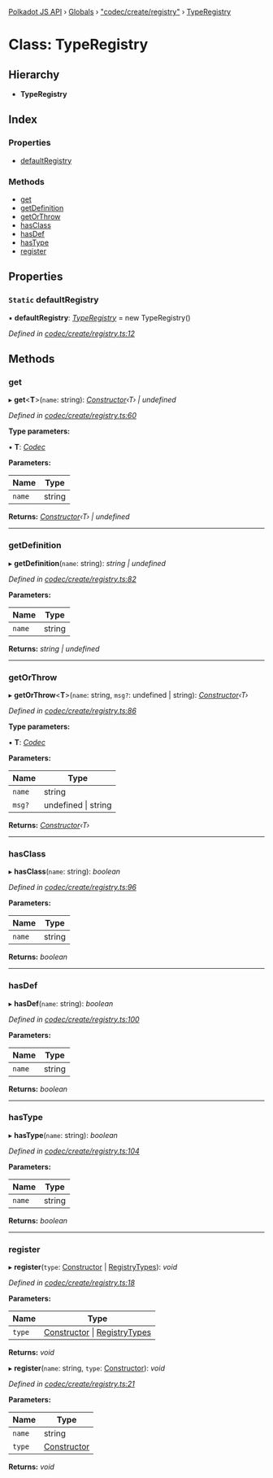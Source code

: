 [Polkadot JS API](../README.md) › [Globals](../globals.md) › ["codec/create/registry"](../modules/_codec_create_registry_.md) › [TypeRegistry](_codec_create_registry_.typeregistry.md)

# Class: TypeRegistry

## Hierarchy

* **TypeRegistry**

## Index

### Properties

* [defaultRegistry](_codec_create_registry_.typeregistry.md#static-defaultregistry)

### Methods

* [get](_codec_create_registry_.typeregistry.md#get)
* [getDefinition](_codec_create_registry_.typeregistry.md#getdefinition)
* [getOrThrow](_codec_create_registry_.typeregistry.md#getorthrow)
* [hasClass](_codec_create_registry_.typeregistry.md#hasclass)
* [hasDef](_codec_create_registry_.typeregistry.md#hasdef)
* [hasType](_codec_create_registry_.typeregistry.md#hastype)
* [register](_codec_create_registry_.typeregistry.md#register)

## Properties

### `Static` defaultRegistry

▪ **defaultRegistry**: *[TypeRegistry](_codec_create_registry_.typeregistry.md)* =  new TypeRegistry()

*Defined in [codec/create/registry.ts:12](https://github.com/polkadot-js/api/blob/d41f6ec3ef/packages/types/src/codec/create/registry.ts#L12)*

## Methods

###  get

▸ **get**<**T**>(`name`: string): *[Constructor](../interfaces/_types_.constructor.md)‹T› | undefined*

*Defined in [codec/create/registry.ts:60](https://github.com/polkadot-js/api/blob/d41f6ec3ef/packages/types/src/codec/create/registry.ts#L60)*

**Type parameters:**

▪ **T**: *[Codec](../interfaces/_types_.codec.md)*

**Parameters:**

Name | Type |
------ | ------ |
`name` | string |

**Returns:** *[Constructor](../interfaces/_types_.constructor.md)‹T› | undefined*

___

###  getDefinition

▸ **getDefinition**(`name`: string): *string | undefined*

*Defined in [codec/create/registry.ts:82](https://github.com/polkadot-js/api/blob/d41f6ec3ef/packages/types/src/codec/create/registry.ts#L82)*

**Parameters:**

Name | Type |
------ | ------ |
`name` | string |

**Returns:** *string | undefined*

___

###  getOrThrow

▸ **getOrThrow**<**T**>(`name`: string, `msg?`: undefined | string): *[Constructor](../interfaces/_types_.constructor.md)‹T›*

*Defined in [codec/create/registry.ts:86](https://github.com/polkadot-js/api/blob/d41f6ec3ef/packages/types/src/codec/create/registry.ts#L86)*

**Type parameters:**

▪ **T**: *[Codec](../interfaces/_types_.codec.md)*

**Parameters:**

Name | Type |
------ | ------ |
`name` | string |
`msg?` | undefined &#124; string |

**Returns:** *[Constructor](../interfaces/_types_.constructor.md)‹T›*

___

###  hasClass

▸ **hasClass**(`name`: string): *boolean*

*Defined in [codec/create/registry.ts:96](https://github.com/polkadot-js/api/blob/d41f6ec3ef/packages/types/src/codec/create/registry.ts#L96)*

**Parameters:**

Name | Type |
------ | ------ |
`name` | string |

**Returns:** *boolean*

___

###  hasDef

▸ **hasDef**(`name`: string): *boolean*

*Defined in [codec/create/registry.ts:100](https://github.com/polkadot-js/api/blob/d41f6ec3ef/packages/types/src/codec/create/registry.ts#L100)*

**Parameters:**

Name | Type |
------ | ------ |
`name` | string |

**Returns:** *boolean*

___

###  hasType

▸ **hasType**(`name`: string): *boolean*

*Defined in [codec/create/registry.ts:104](https://github.com/polkadot-js/api/blob/d41f6ec3ef/packages/types/src/codec/create/registry.ts#L104)*

**Parameters:**

Name | Type |
------ | ------ |
`name` | string |

**Returns:** *boolean*

___

###  register

▸ **register**(`type`: [Constructor](../interfaces/_types_.constructor.md) | [RegistryTypes](../modules/_types_.md#registrytypes)): *void*

*Defined in [codec/create/registry.ts:18](https://github.com/polkadot-js/api/blob/d41f6ec3ef/packages/types/src/codec/create/registry.ts#L18)*

**Parameters:**

Name | Type |
------ | ------ |
`type` | [Constructor](../interfaces/_types_.constructor.md) &#124; [RegistryTypes](../modules/_types_.md#registrytypes) |

**Returns:** *void*

▸ **register**(`name`: string, `type`: [Constructor](../interfaces/_types_.constructor.md)): *void*

*Defined in [codec/create/registry.ts:21](https://github.com/polkadot-js/api/blob/d41f6ec3ef/packages/types/src/codec/create/registry.ts#L21)*

**Parameters:**

Name | Type |
------ | ------ |
`name` | string |
`type` | [Constructor](../interfaces/_types_.constructor.md) |

**Returns:** *void*
